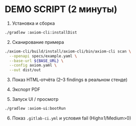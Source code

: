 # DEMO SCRIPT (2 минуты)

1) Установка и сборка
```bash
./gradlew :axiom-cli:installDist
```

2) Сканирование примера
```bash
./axiom-cli/build/install/axiom-cli/bin/axiom-cli scan \
  --openapi specs/example.yaml \
  --base-url ${BASE_URL} \
  --config axiom.yaml \
  --out dist/out
```

3) Показ HTML‑отчёта (2–3 findings в реальном стенде)

4) Экспорт PDF

5) Запуск UI / просмотр
```bash
./gradlew :axiom-ui:bootRun
```

6) Показ `.gitlab-ci.yml` и условия fail (High≥1/Medium>0)
